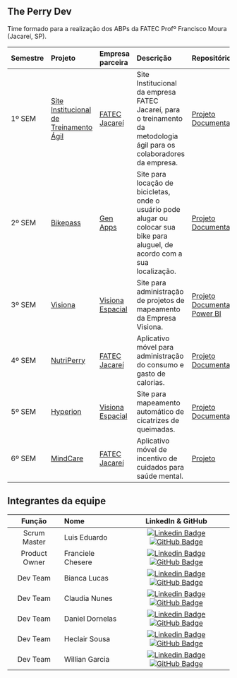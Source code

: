 ## The Perry Dev

Time formado para a realização dos ABPs da FATEC Profº Francisco Moura (Jacareí, SP).

<div align="center">

| Semestre | Projeto                                                                  | Empresa parceira                               | Descrição                                                                                                                                                                                                             | Repositórios                                                                                                                                                                                                                                                                                                                                                                                                                                                                                                                                                       |
| :------- | :----------------------------------------------------------------------- | :--------------------------------------------- | :-------------------------------------------------------------------------------------------------------------------------------------------------------------------------------------------------------------------- | :----------------------------------------------------------------------------------------------------------------------------------------------------------------------------------------------------------------------------------------------------------------------------------------------------------------------------------------------------------------------------------------------------------------------------------------------------------------------------------------------------------------------------------------------------------------- |
| 1º SEM   | [Site Institucional de Treinamento Ágil](https://github.com/ThePerryDev/docs) | [FATEC Jacareí](http://www.fatecjacarei.com.br/) | Site Institucional da empresa FATEC Jacareí, para o treinamento da metodologia ágil para os colaboradores da empresa. | <a href="https://github.com/ThePerryDev/Web">Projeto<a/> <br> <a href="https://github.com/ThePerryDev/docs">Documentação<a/> |
| 2º SEM   | [Bikepass](https://github.com/ThePerryDev/bikepass-documentation.git) | [Gen Apps](http://genapps.com.br/) | Site para locação de bicicletas, onde o usuário pode alugar ou colocar sua bike para aluguel, de acordo com a sua localização. | <a href="https://github.com/ThePerryDev/bikepass.git">Projeto<a/> <br> <a href="https://github.com/ThePerryDev/bikepass-documentation.git">Documentação<a/> |
| 3º SEM   | [Visiona](https://github.com/ThePerryDev/visiona-documentation.git) | [Visiona Espacial](https://visionaespacial.com/) | Site para administração de projetos de mapeamento da Empresa Visiona. | <a href="https://github.com/ThePerryDev/satelite.git">Projeto<a/> <br> <a href="https://github.com/ThePerryDev/visiona-documentation.git">Documentação<a/> <br> <a href="https://github.com/ThePerryDev/PowerBI.git">Power BI<a/> |
| 4º SEM   | [NutriPerry](https://github.com/ThePerryDev/NutriPerry) | [FATEC Jacareí](http://www.fatecjacarei.com.br/) | Aplicativo móvel para administração do consumo e gasto de calorias. | <a href="https://github.com/ThePerryDev/NutriPerry">Projeto<a/> <br> <a href="https://github.com/ThePerryDev/NutriPerry">Documentação<a/> |
| 5º SEM   | [Hyperion](https://github.com/ThePerryDev/Hyperion-documentation) | [Visiona Espacial](https://visionaespacial.com/) | Site para mapeamento automático de cicatrizes de queimadas. | <a href="https://github.com/ThePerryDev/Hyperion-project">Projeto<a/> <br> <a href="https://github.com/ThePerryDev/Hyperion-documentation">Documentação<a/> |
| 6º SEM   | [MindCare](https://github.com/ThePerryDev/MindCare.git) | [FATEC Jacareí](http://www.fatecjacarei.com.br/) | Aplicativo móvel de incentivo de cuidados para saúde mental. | <a href="https://github.com/ThePerryDev/MindCare">Projeto<a/> |

</div>

## Integrantes da equipe

<div align="">

|    Função     | Nome                                  |                                                                                                                                                      LinkedIn & GitHub                                                                                                                                                      |
| :-----------: | :------------------------------------ | :-------------------------------------------------------------------------------------------------------------------------------------------------------------------------------------------------------------------------------------------------------------------------------------------------------------------------: |
|   Scrum Master    | Luis Eduardo                     |     [![Linkedin Badge](https://img.shields.io/badge/Linkedin-blue?style=flat-square&logo=Linkedin&logoColor=white)](https://linkedin.com/in/eduardo-moraes-68001a272/) [![GitHub Badge](https://img.shields.io/badge/GitHub-111217?style=flat-square&logo=github&logoColor=white)](https://github.com/Eduardo270704)      |
|   Product Owner    | Franciele Chesere               | [![Linkedin Badge](https://img.shields.io/badge/Linkedin-blue?style=flat-square&logo=Linkedin&logoColor=white)](https://www.linkedin.com/in/franciele-chesere-605974274/) [![GitHub Badge](https://img.shields.io/badge/GitHub-111217?style=flat-square&logo=github&logoColor=white)](https://github.com/ChesereF) |
|   Dev Team    | Bianca Lucas                |   [![Linkedin Badge](https://img.shields.io/badge/Linkedin-blue?style=flat-square&logo=Linkedin&logoColor=white)](https://www.linkedin.com/in/bianca-lucas-da-silva-cacula) [![GitHub Badge](https://img.shields.io/badge/GitHub-111217?style=flat-square&logo=github&logoColor=white)](https://github.com/biancalsc)   |
|   Dev Team    | Claudia Nunes                |   [![Linkedin Badge](https://img.shields.io/badge/Linkedin-blue?style=flat-square&logo=Linkedin&logoColor=white)](https://www.linkedin.com/in/claudia-nuness?utm_source=share&utm_campaign=share_via&utm_content=profile&utm_medium=android_app) [![GitHub Badge](https://img.shields.io/badge/GitHub-111217?style=flat-square&logo=github&logoColor=white)](https://github.com/Claudia-Nunes)   |
|   Dev Team    | Daniel Dornelas          |          [![Linkedin Badge](https://img.shields.io/badge/Linkedin-blue?style=flat-square&logo=Linkedin&logoColor=white)](https://linkedin.com/in/daniel-dornelas-758a25267/) [![GitHub Badge](https://img.shields.io/badge/GitHub-111217?style=flat-square&logo=github&logoColor=white)](https://github.com/Dani-dornas)          |
|   Dev Team    | Heclair Sousa               | [![Linkedin Badge](https://img.shields.io/badge/Linkedin-blue?style=flat-square&logo=Linkedin&logoColor=white)](https://www.linkedin.com/in/heclairsousa/) [![GitHub Badge](https://img.shields.io/badge/GitHub-111217?style=flat-square&logo=github&logoColor=white)](https://github.com/heclair) |
|   Dev Team   | Willian Garcia         |        [![Linkedin Badge](https://img.shields.io/badge/Linkedin-blue?style=flat-square&logo=Linkedin&logoColor=white)](https://www.linkedin.com/in/willian-garcia-6b0892123/) [![GitHub Badge](https://img.shields.io/badge/GitHub-111217?style=flat-square&logo=github&logoColor=white)](https://github.com/Willian-Garcia)        |



</div>
